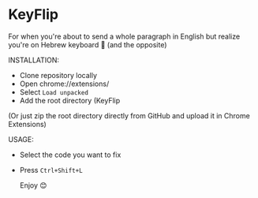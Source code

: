 # KeyFlip
For when you're about to send a whole paragraph in English but realize you're on Hebrew keyboard 🫠 (and the opposite)

INSTALLATION:

- Clone repository locally
- Open chrome://extensions/
- Select ```Load unpacked```
- Add the root directory (KeyFlip

(Or just zip the root directory directly from GitHub and upload it in Chrome Extensions)
 
USAGE:

- Select the code you want to fix
- Press ``Ctrl+Shift+L``

  Enjoy 😊
